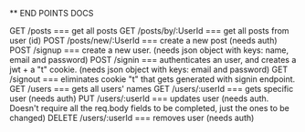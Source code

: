 ** END POINTS DOCS

GET /posts                === get all posts
GET /posts/by/:UserId     === get all posts from user (id)
POST /posts/new/:UserId   === create a new post (needs auth)
POST /signup              === create a new user. (needs json object with keys: name, email and password)
POST /signin              === authenticates an user, and creates a jwt + a "t" cookie. (needs json object with keys: email and password)
GET /signout              === eliminates cookie "t" that gets generated with signin endpoint.
GET /users                === gets all users' names
GET /users/:userId        === gets specific user (needs auth)
PUT /users/:userId        === updates user (needs auth. Doesn't require all the req.body fields to be completed, just the ones to be changed)
DELETE /users/:userId     === removes user (needs auth)